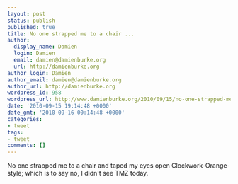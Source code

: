 ```yaml
---
layout: post
status: publish
published: true
title: No one strapped me to a chair ...
author:
  display_name: Damien
  login: Damien
  email: damien@damienburke.org
  url: http://damienburke.org
author_login: Damien
author_email: damien@damienburke.org
author_url: http://damienburke.org
wordpress_id: 958
wordpress_url: http://www.damienburke.org/2010/09/15/no-one-strapped-me-to-a-chair/
date: '2010-09-15 19:14:48 +0000'
date_gmt: '2010-09-16 00:14:48 +0000'
categories:
- tweet
tags:
- tweet
comments: []
---
```

<p>No one strapped me to a chair and taped my eyes open Clockwork-Orange-style; which is to say no, I didn't see TMZ today.</p>
